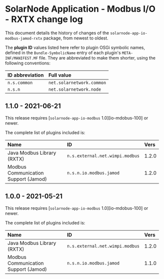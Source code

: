 # SolarNode Application - Modbus I/O - RXTX change log

This document details the history of changes of the `solarnode-app-io-modbus-jamod-rxtx` package,
from newest to oldest.

The **plugin ID** values listed here refer to plugin OSGi symbolic names, defined in the
`Bundle-SymbolicName` entry of each plugin's `META-INF/MANIFEST.MF` file. They are abbreviated to
make them shorter, using the following conventions:

| ID abbreviation | Full value                |
|:----------------|:--------------------------|
| `n.s.common`    | `net.solarnetwork.common` |
| `n.s.n`         | `net.solarnetwork.node`   |

## 1.1.0 - 2021-06-21

This release requires [`solarnode-app-io-modbus` 1.0][io-mdobus-100] or newer.

The complete list of plugins included is:

| Name                                 | ID                              | Vers  |
|:-------------------------------------|:--------------------------------|:------|
| Java Modbus Library (RXTX)           | `n.s.external.net.wimpi.modbus` | 1.2.0 |
| Modbus Communication Support (Jamod) | `n.s.n.io.modbus.jamod`         | 1.2.0 |


## 1.0.0 - 2021-05-21

This release requires [`solarnode-app-io-modbus` 1.0][io-mdobus-100] or newer.

The complete list of plugins included is:

| Name                                 | ID                              | Vers  |
|:-------------------------------------|:--------------------------------|:------|
| Java Modbus Library (RXTX)           | `n.s.external.net.wimpi.modbus` | 1.2.0 |
| Modbus Communication Support (Jamod) | `n.s.n.io.modbus.jamod`         | 1.1.0 |

[io-modbus-100]: ../../solarnode-app-io-modbus/debian/CHANGELOG.md#100---2021-05-21
